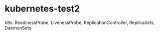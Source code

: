 # kubernetes-test2
k8s: ReadinessProbe, LivenessProbe, ReplicationController, ReplicaSets, DaemonSets
